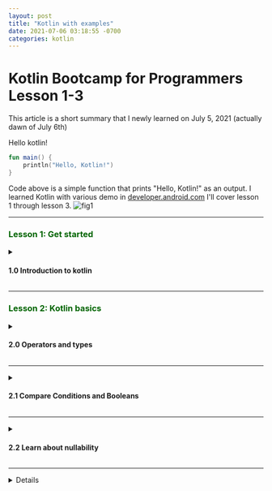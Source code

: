 ```yaml
---
layout: post
title: "Kotlin with examples" 
date: 2021-07-06 03:18:55 -0700
categories: kotlin 
---
```

<h1>Kotlin Bootcamp for Programmers Lesson 1-3</h1> 

This article is a short summary that I newly learned on July 5, 2021 (actually dawn of July 6th)

Hello kotlin!
```kotlin
fun main() {	
    println("Hello, Kotlin!")
}
```
Code above is a simple function that prints "Hello, Kotlin!" as an output.
I learned Kotlin with various demo in [developer.android.com](https://developer.android.com/codelabs/kotlin-bootcamp-welcome#0) 
I'll cover lesson 1 through lesson 3.
![fig1](https://boreng0817.github.io/asset/TIL/2021-07-05/fig1.PNG) 

---

<h3><span style="color:DarkGreen">Lesson 1: Get started</span></h3>

<details><summary><h4>1.0 Introduction to kotlin</h4></summary>
<p>

In this lesson, we learn about the language **Kotlin** and install environment for the Kotlin.


**Kotlin** is focused on clarity, conciseness, and code safety.<br>
It has special property that you can use **Kotlin** with java. (e.g calling Java libraries in Kotlin)

The course suggest me to use intelliJ IDEA, but I used andriod studio's Kotlin REPL for codelab.

You can use **Tool > Kotlin > Kotlin REPL** to execute Kotlin REPL in your andriod studio.

</p>
</details> 

---

<h3><span style="color:DarkGreen">Lesson 2: Kotlin basics</span></h3>

<details>

<summary>

<h4>2.0 Operators and types</h4>

</summary>

For more readability, you can use _ (underscore) in number

```kotlin
val oneMillion = 1_000_000 // Ok
val socialSecurityNumber = 999_99_9999L // Ok
val hexBytes = 0xFF_EC_DE_5E // Ok
val bytes = 0b11010010_01101001 // Ok
val SomeVersion = 1_01_013_0102 // Ok
``` 

You can use var and val for declaring variable.

**var** is for changable (mutable) variables.<br>
**val** is for unchangable (immutabl) variables, like constant.

```kotlin
var fish = 1
fish = 2 // Ok
val aquarium = 1
aquarium = 2 // error : val cannot be reassigned
```

You can use " for making String in **Kotlin**. <br> 
You can replace a variable's value in some Strings with ```$ variable``` <br>
You can concatenate strings with ```+``` operation. <br>

```kotlin
val numOfFish = 5
val numOfPlants = 12
"I have $numOfFish fish" + " and $numOfPlants plants"
// --> res: kotlin.String = I have 5 fish and 12 plants
``` 

</details> 

---- 

<details>

<summary>

<h4>2.1 Compare Conditions and Booleans</h4>

</summary>

Like other programming language, **Kotlin** has booleans and boolean operators like ```<```, ```==```, ```>```, ```!=```, ```<=```, ```>=```.

You can use ```in``` for ranged comparison. 

```kotlin
val number = 5

if (number in 1..10) {
    println("number is in range 1 to 10!")
} else {
    println("number is not in range 1 to 10!")
}

// --> number is in range 1 to 10!
``` 

You can use ```when``` instead writing series of ```if```, ```else if```, ```else```. 

```kotlin 
val numberOfFish = 20

if (numberOfFish == 0) {
    println("Empty tank")
} else if (numberOfFish < 40) {
    println("Got fish!")
} else {
    println("That's a lot of fish")
}

// The same as above

when (numberOfFish) {
    0 -> println("Empty tank")
    in 1..39 -> println("Got fish!")
    else -> println("That's a lot of fish")
}
``` 

</details> 

---- 

<details>

<summary>

<h4>2.2 Learn about nullability</h4>

</summary> 

In **Kotlin**, there's non-nullable variables and nullable variables. <br> 
Literally, non-nullable variables can't be null. They make error when they are null. <br>
By default, variables are non-nullable. <br> 

```kotlin
var rocks: Int = null
// error: null can not be a value of a non-null type Int
``` 

When we add question mark operator ```?```, the variable can be null.

```kotlin
var marbles: Int? = null // Ok
``` 

You can test for ```null``` with ```?``` operator. 

```kotlin
var fishFoodTreats = 6

/* A */
if (fishFoodTreats != null) {
    fishFoodTreats = fishFoodTreats.dec() // decrease function. It returns var - 1
}

/* B */
fishFoodTreats = fishFoodTreats?.dec()
 
// Result of A and B is the same.
// For B, fishFoodTreats becomes null when itself is null.
``` 

You can use ```?:``` operator instead ```if```, ```else if``` in this case. 

```kotlin 
var fishFoodTreats = 6

/* A */
if (fishFoodTreats != null) {
    fishFoodTreats = fishFoodTreats.dec()
} else {
    fishFoodTreats = 0
}

/* B */
fishFoodTreats = fishFoodTreats?.dec() ?: 0

``` 

When you need to make ```NullPointerExceptions``` you can use ```!!``` operator.

```kotlin
val len = s!!.length

// throws NullPointerExceptions is s is null
```

</details> 

---- 

<details>

    <summary>
    
    <h4>2.3 Arrays, Lists, and Loops</h4>
    
    </summary>

    You can make list with ```listOf``` and ```mutableListOf```. 
    List that is made with ```listOf``` can't be changed. It's immutable. But you can change a list made with ```mutableListOf``` 

    ```kotlin 
    val school = listOf("mackerel", "trout", "halibut")
    println(school)

    // --> [mackerel, trout, halibut]

    val myList = mutableListOf("tuna", "salmon", "shark") 
    myList.remove("tuna")

    // --> kotlin.Boolean = true

    println(myList)

    // --> [salmon, shark]

    myList[1] = "Baby shark"
    println(myList)

    // --> [salmon, Baby shark]
    ``` 


    Note that ```val``` and ```var``` work the same as before. <br>
    You can't reassign value if you use ```val```. <br>


    ```kotlin

    val list1 = listOf("element1", "element2")
    list1 = listOf("element3", "element4")
    // error: val cannot be reassigned
    // list1 = listOf("element3", "element4")

    var list2 = listOf("element1", "element2")
    list2 = listOf("element3", "element4") // Ok
    ``` 

    You can make array with ```arrayOf```.<br>
    Element of array made with ```arrayOf``` can be anytype but not null

</details>

